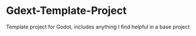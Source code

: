 # Gdext-Template-Project
Template project for Godot, includes anything I find helpful in a base project
